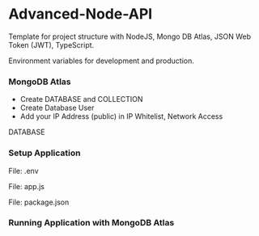 # Advanced-Node-API

Template for project structure with NodeJS, Mongo DB Atlas, JSON Web Token (JWT), TypeScript.

Environment variables for development and production.

### MongoDB Atlas

- Create DATABASE and COLLECTION
- Create Database User
- Add your IP Address (public) in IP Whitelist, Network Access

DATABASE



### Setup Application

File: .env


File: app.js


File: package.json



### Running Application with MongoDB Atlas






